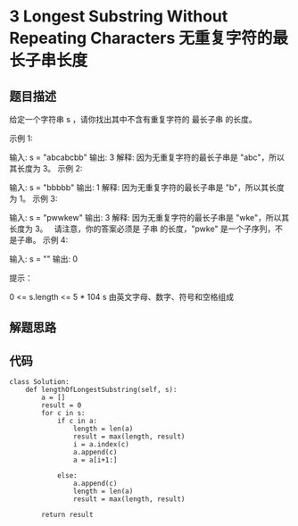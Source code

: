 # 3 Longest Substring Without Repeating Characters 无重复字符的最长子串长度
## 题目描述
给定一个字符串 s ，请你找出其中不含有重复字符的 最长子串 的长度。

示例 1:

输入: s = "abcabcbb"
输出: 3 
解释: 因为无重复字符的最长子串是 "abc"，所以其长度为 3。
示例 2:

输入: s = "bbbbb"
输出: 1
解释: 因为无重复字符的最长子串是 "b"，所以其长度为 1。
示例 3:

输入: s = "pwwkew"
输出: 3
解释: 因为无重复字符的最长子串是 "wke"，所以其长度为 3。
     请注意，你的答案必须是 子串 的长度，"pwke" 是一个子序列，不是子串。
示例 4:

输入: s = ""
输出: 0
 

提示：

0 <= s.length <= 5 * 104
s 由英文字母、数字、符号和空格组成

## 解题思路


## 代码

```python3
class Solution:
    def lengthOfLongestSubstring(self, s):
        a = []
        result = 0
        for c in s:
            if c in a:
                length = len(a)
                result = max(length, result)
                i = a.index(c)
                a.append(c)
                a = a[i+1:]
                
            else:
                a.append(c)
                length = len(a)
                result = max(length, result)

        return result

```